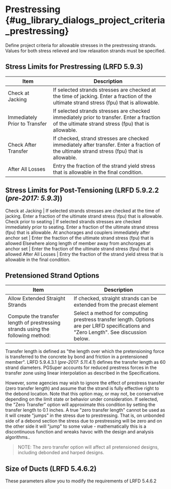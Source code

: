 Prestressing {#ug_library_dialogs_project_criteria_prestressing}
==============================================
Define project criteria for allowable stresses in the prestressing strands. Values for both stress relieved and low relaxation strands must be specified.

Stress Limits for Prestressing (LRFD 5.9.3)
-------------------------------------------

Item | Description
-----|--------------
Check at Jacking | If selected strands stresses are checked at the time of jacking. Enter a fraction of the ultimate strand stress (fpu) that is allowable.
Immediately Prior to Transfer | If selected strands stresses are checked immediately prior to transfer. Enter a fraction of the ultimate strand stress (fpu) that is allowable.
Check After Transfer | If checked, strand stresses are checked immediately after transfer.  Enter a fraction of the ultimate strand stress (fpu) that is allowable.
After All Losses | Entry the fraction of the strand yield stress that is allowable in the final condition.


Stress Limits for Post-Tensioning (LRFD 5.9.2.2 (*pre-2017: 5.9.3*))
------------------------------------------------
Check at Jacking | If selected strands stresses are checked at the time of jacking. Enter a fraction of the ultimate strand stress (fpu) that is allowable.
Check prior to seating | If selected strands stresses are checked immediately prior to seating. Enter a fraction of the ultimate strand stress (fpu) that is allowable.
At anchorages and couplers immediately after anchor set | Enter the fraction of the ultimate strand stress (fpu) that is allowed
Elsewhere along length of member away from anchorages at anchor set | Enter the fraction of the ultimate strand stress (fpu) that is allowed
After All Losses | Entry the fraction of the strand yield stress that is allowable in the final condition.

Pretensioned Strand Options
---------------------------

Item | Description
----|------------
Allow Extended Straight Strands | If checked, straight strands can be extended from the precast element
Compute the transfer length of prestressing strands using the following method: | Select a method for computing prestress transfer length. Options are per LRFD specifications and "Zero Length". See discussion below.

Transfer length is defined as "the length over which the pretensioning force is transferred to the concrete by bond and friction in a pretensioned member". LRFD 5.9.4.3.1 (*pre-2017: 5.11.4.1*) defines the transfer length as 60 strand diameters. PGSuper accounts for reduced prestress forces in the transfer zone using linear interpolation as described in the Specifications.

However, some agencies may wish to ignore the effect of prestress transfer (zero transfer length) and assume that the strand is fully effective right to the debond location. Note that this option may, or may not, be conservative depending on the limit state or behavior under consideration.  If selected, the "Zero Transfer" option will approximate this condition by setting the transfer length to 0.1 inches. A true "zero transfer length" cannot be used as it will create "jumps" in the stress due to prestressing. That is, on unbonded side of a debond section the stress due to prestressing will be zero and on the other side it will "jump" to some value - mathematically this is a discontinuous function and wreaks havoc with the design and analysis algorithms..

> NOTE: The zero transfer option will affect all pretensioned designs, including debonded and harped designs.


Size of Ducts (LRFD 5.4.6.2)
----------------------------
These parameters allow you to modify the requirements of LRFD 5.4.6.2
